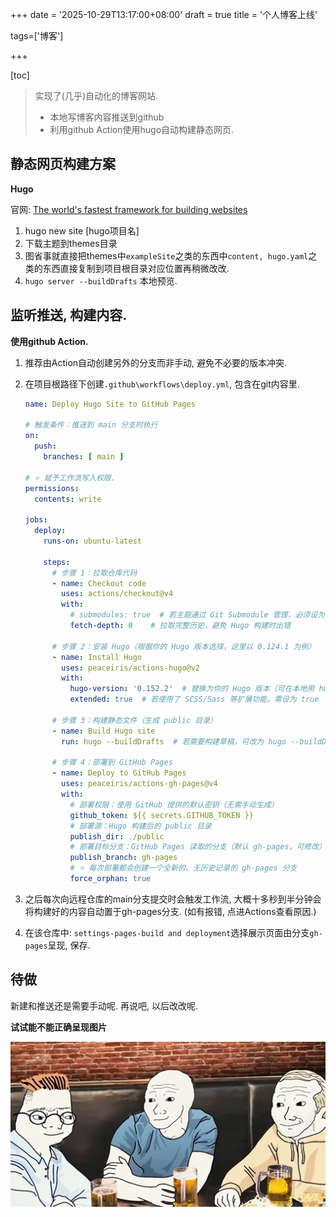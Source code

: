 +++
date = '2025-10-29T13:17:00+08:00'
draft = true
title = '个人博客上线'

tags=['博客']

+++

[toc]

> 实现了(几乎)自动化的博客网站.
>
> - 本地写博客内容推送到github
> - 利用github Action使用hugo自动构建静态网页.

## 静态网页构建方案

**Hugo**

官网: [The world's fastest framework for building websites](https://gohugo.io/)

1. hugo new site [hugo项目名]
2. 下载主题到themes目录
3. 图省事就直接把themes中`exampleSite`之类的东西中`content, hugo.yaml`之类的东西直接复制到项目根目录对应位置再稍微改改.
4. `hugo server --buildDrafts` 本地预览.

## 监听推送, 构建内容.

**使用github Action.**

1. 推荐由Action自动创建另外的分支而非手动, 避免不必要的版本冲突.

2. 在项目根路径下创建`.github\workflows\deploy.yml`, 包含在git内容里.

   ```yaml
   name: Deploy Hugo Site to GitHub Pages
   
   # 触发条件：推送到 main 分支时执行
   on:
     push:
       branches: [ main ]
   
   # ⭐ 赋予工作流写入权限.
   permissions:
     contents: write
   
   jobs:
     deploy:
       runs-on: ubuntu-latest
   
       steps:
         # 步骤 1：拉取仓库代码
         - name: Checkout code
           uses: actions/checkout@v4
           with:
             # submodules: true  # 若主题通过 Git Submodule 管理，必须设为 true
             fetch-depth: 0    # 拉取完整历史，避免 Hugo 构建时出错
   
         # 步骤 2：安装 Hugo（根据你的 Hugo 版本选择，这里以 0.124.1 为例）
         - name: Install Hugo
           uses: peaceiris/actions-hugo@v2
           with:
             hugo-version: '0.152.2'  # 替换为你的 Hugo 版本（可在本地用 hugo version 查看）
             extended: true  # 若使用了 SCSS/Sass 等扩展功能，需设为 true
   
         # 步骤 3：构建静态文件（生成 public 目录）
         - name: Build Hugo site
           run: hugo --buildDrafts  # 若需要构建草稿，可改为 hugo --buildDrafts
   
         # 步骤 4：部署到 GitHub Pages
         - name: Deploy to GitHub Pages
           uses: peaceiris/actions-gh-pages@v4
           with:
             # 部署权限：使用 GitHub 提供的默认密钥（无需手动生成）
             github_token: ${{ secrets.GITHUB_TOKEN }}
             # 部署源：Hugo 构建后的 public 目录
             publish_dir: ./public
             # 部署目标分支：GitHub Pages 读取的分支（默认 gh-pages，可修改）
             publish_branch: gh-pages
             # ⭐ 每次部署都会创建一个全新的、无历史记录的 gh-pages 分支
             force_orphan: true
   ```

3. 之后每次向远程仓库的main分支提交时会触发工作流, 大概十多秒到半分钟会将构建好的内容自动置于gh-pages分支. (如有报错, 点进Actions查看原因.)

4. 在该仓库中: `settings-pages-build and deployment`选择展示页面由分支`gh-pages`呈现, 保存.

## 待做

新建和推送还是需要手动呢. 再说吧, 以后改改呢.

**试试能不能正确呈现图片**

![Snipaste_2025-05-18_08-58-37](assets/Snipaste_2025-05-18_08-58-37.png)
